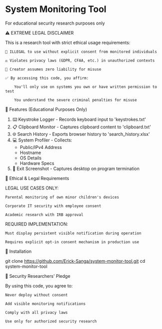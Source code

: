 #  System Monitoring Tool

For educational security research purposes only

⚠️ EXTREME LEGAL DISCLAIMER

This is a research tool with strict ethical usage requirements:

    🔞 ILLEGAL to use without explicit consent from monitored individuals

    ⚖️ Violates privacy laws (GDPR, CFAA, etc.) in unauthorized contexts

    🚨 Creator assumes zero liability for misuse

    ✅ By accessing this code, you affirm:

        You'll only use on systems you own or have written permission to test

        You understand the severe criminal penalties for misuse



📌 Features (Educational Purposes Only)
1. ⌨️ Keystroke Logger - Records keyboard input to 'keystrokes.txt'
2. 📋 Clipboard Monitor - Captures clipboard content to 'clipboard.txt'
3. 🌐 Search History - Exports browser history to 'search_history.xlsx'
4. 💻 System Profiler - Collects:
   - Public/IPv4 Address
   - Hostname
   - OS Details
   - Hardware Specs
5. 📸 Exit Screenshot - Captures desktop on program termination


🛑 Ethical & Legal Requirements

LEGAL USE CASES ONLY:

    Parental monitoring of own minor children's devices

    Corporate IT security with employee consent

    Academic research with IRB approval


    
REQUIRED IMPLEMENTATION:

    Must display persistent visible notification during operation

    Requires explicit opt-in consent mechanism in production use

    
🚀 Installation

git clone https://github.com/Erick-Sanga/system-monitor-tool.git
cd system-monitor-tool

🔐 Security Researchers' Pledge

By using this code, you agree to:

    Never deploy without consent

    Add visible monitoring notifications

    Comply with all privacy laws

    Use only for authorized security research






        
